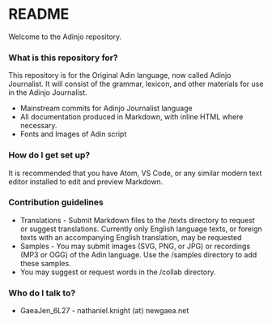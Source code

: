 # README #

Welcome to the Adinjo repository.

### What is this repository for? ###

This repository is for the Original Adin language, now called Adinjo Journalist. It will consist of the grammar, lexicon, and other materials for use in the Adinjo Journalist.

* Mainstream commits for Adinjo Journalist language
* All documentation produced in Markdown, with inline HTML where necessary.
* Fonts and Images of Adin script

### How do I get set up? ###

It is recommended that you have Atom, VS Code, or any similar modern text editor installed to edit and preview Markdown.

### Contribution guidelines ###

* Translations - Submit Markdown files to the /texts directory to request or suggest translations. Currently only English language texts, or foreign texts with an accompanying English translation, may be requested
* Samples - You may submit images (SVG, PNG, or JPG) or recordings (MP3 or OGG) of the Adin language. Use the /samples directory to add these samples.
* You may suggest or request words in the /collab directory.

### Who do I talk to? ###

* GaeaJen_6L27 - nathaniel.knight (at) newgaea.net
